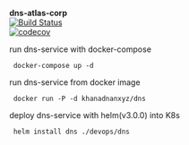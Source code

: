 
**dns-atlas-corp**     
 [![Build Status](https://travis-ci.com/khanadnanxyz/dns-atlas-corp.svg?branch=master)](https://travis-ci.com/khanadnanxyz/dns-atlas-corp)  
[![codecov](https://codecov.io/gh/khanadnanxyz/dns-atlas-corp/branch/master/graph/badge.svg)](https://codecov.io/gh/khanadnanxyz/dns-atlas-corp)  
  
run dns-service with docker-compose  
  

     docker-compose up -d  

run dns-service from docker image  
  

     docker run -P -d khanadnanxyz/dns 

deploy dns-service with helm(v3.0.0) into K8s  
 
     helm install dns ./devops/dns
